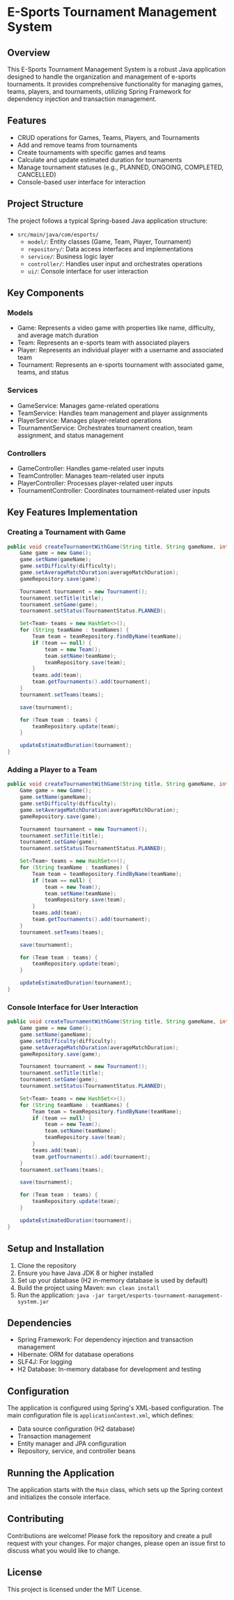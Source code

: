 # E-Sports Tournament Management System

## Overview

This E-Sports Tournament Management System is a robust Java application designed to handle the organization and management of e-sports tournaments. It provides comprehensive functionality for managing games, teams, players, and tournaments, utilizing Spring Framework for dependency injection and transaction management.

## Features

- CRUD operations for Games, Teams, Players, and Tournaments
- Add and remove teams from tournaments
- Create tournaments with specific games and teams
- Calculate and update estimated duration for tournaments
- Manage tournament statuses (e.g., PLANNED, ONGOING, COMPLETED, CANCELLED)
- Console-based user interface for interaction

## Project Structure

The project follows a typical Spring-based Java application structure:

- `src/main/java/com/esports/`
  - `model/`: Entity classes (Game, Team, Player, Tournament)
  - `repository/`: Data access interfaces and implementations
  - `service/`: Business logic layer
  - `controller/`: Handles user input and orchestrates operations
  - `ui/`: Console interface for user interaction

## Key Components

### Models
- Game: Represents a video game with properties like name, difficulty, and average match duration
- Team: Represents an e-sports team with associated players
- Player: Represents an individual player with a username and associated team
- Tournament: Represents an e-sports tournament with associated game, teams, and status

### Services
- GameService: Manages game-related operations
- TeamService: Handles team management and player assignments
- PlayerService: Manages player-related operations
- TournamentService: Orchestrates tournament creation, team assignment, and status management

### Controllers
- GameController: Handles game-related user inputs
- TeamController: Manages team-related user inputs
- PlayerController: Processes player-related user inputs
- TournamentController: Coordinates tournament-related user inputs

## Key Features Implementation

### Creating a Tournament with Game
```java
public void createTournamentWithGame(String title, String gameName, int difficulty, int averageMatchDuration, List<String> teamNames) {
    Game game = new Game();
    game.setName(gameName);
    game.setDifficulty(difficulty);
    game.setAverageMatchDuration(averageMatchDuration);
    gameRepository.save(game);

    Tournament tournament = new Tournament();
    tournament.setTitle(title);
    tournament.setGame(game);
    tournament.setStatus(TournamentStatus.PLANNED);

    Set<Team> teams = new HashSet<>();
    for (String teamName : teamNames) {
        Team team = teamRepository.findByName(teamName);
        if (team == null) {
            team = new Team();
            team.setName(teamName);
            teamRepository.save(team);
        }
        teams.add(team);
        team.getTournaments().add(tournament);
    }
    tournament.setTeams(teams);

    save(tournament);

    for (Team team : teams) {
        teamRepository.update(team);
    }

    updateEstimatedDuration(tournament);
}
```

### Adding a Player to a Team
```java
public void createTournamentWithGame(String title, String gameName, int difficulty, int averageMatchDuration, List<String> teamNames) {
    Game game = new Game();
    game.setName(gameName);
    game.setDifficulty(difficulty);
    game.setAverageMatchDuration(averageMatchDuration);
    gameRepository.save(game);

    Tournament tournament = new Tournament();
    tournament.setTitle(title);
    tournament.setGame(game);
    tournament.setStatus(TournamentStatus.PLANNED);

    Set<Team> teams = new HashSet<>();
    for (String teamName : teamNames) {
        Team team = teamRepository.findByName(teamName);
        if (team == null) {
            team = new Team();
            team.setName(teamName);
            teamRepository.save(team);
        }
        teams.add(team);
        team.getTournaments().add(tournament);
    }
    tournament.setTeams(teams);

    save(tournament);

    for (Team team : teams) {
        teamRepository.update(team);
    }

    updateEstimatedDuration(tournament);
}
```

### Console Interface for User Interaction
```java
public void createTournamentWithGame(String title, String gameName, int difficulty, int averageMatchDuration, List<String> teamNames) {
    Game game = new Game();
    game.setName(gameName);
    game.setDifficulty(difficulty);
    game.setAverageMatchDuration(averageMatchDuration);
    gameRepository.save(game);

    Tournament tournament = new Tournament();
    tournament.setTitle(title);
    tournament.setGame(game);
    tournament.setStatus(TournamentStatus.PLANNED);

    Set<Team> teams = new HashSet<>();
    for (String teamName : teamNames) {
        Team team = teamRepository.findByName(teamName);
        if (team == null) {
            team = new Team();
            team.setName(teamName);
            teamRepository.save(team);
        }
        teams.add(team);
        team.getTournaments().add(tournament);
    }
    tournament.setTeams(teams);

    save(tournament);

    for (Team team : teams) {
        teamRepository.update(team);
    }

    updateEstimatedDuration(tournament);
}
```

## Setup and Installation

1. Clone the repository
2. Ensure you have Java JDK 8 or higher installed
3. Set up your database (H2 in-memory database is used by default)
4. Build the project using Maven: `mvn clean install`
5. Run the application: `java -jar target/esports-tournament-management-system.jar`

## Dependencies

- Spring Framework: For dependency injection and transaction management
- Hibernate: ORM for database operations
- SLF4J: For logging
- H2 Database: In-memory database for development and testing

## Configuration

The application is configured using Spring's XML-based configuration. The main configuration file is `applicationContext.xml`, which defines:

- Data source configuration (H2 database)
- Transaction management
- Entity manager and JPA configuration
- Repository, service, and controller beans

## Running the Application

The application starts with the `Main` class, which sets up the Spring context and initializes the console interface.

## Contributing

Contributions are welcome! Please fork the repository and create a pull request with your changes. For major changes, please open an issue first to discuss what you would like to change.

## License

This project is licensed under the MIT License.
